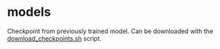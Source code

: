 # models
Checkpoint from previously trained model. Can be downloaded with the [download_checkpoints.sh](../download_checkpoints.sh) script.

